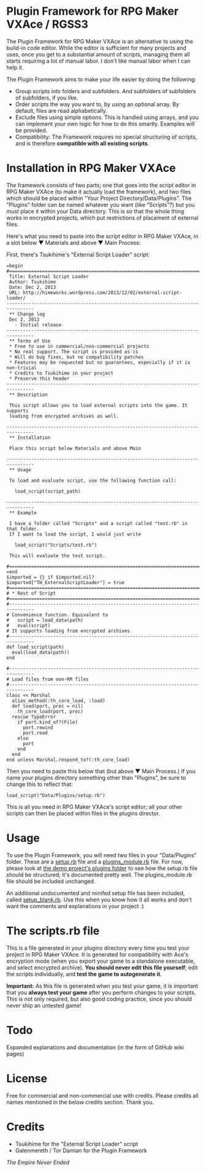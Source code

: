 Plugin Framework for RPG Maker VXAce / RGSS3
============================================
The Plugin Framework for RPG Maker VXAce is an alternative to using the build-in code editor. While the editor is sufficient for many projects and uses, once you get to a substantial amount of scripts, managing them all starts requiring a lot of manual labor. I don't like manual labor when I can help it.

The Plugin Framework aims to make your life easier by doing the following:
* Group scripts into folders and subfolders. And subfolders of subfolders of subfolders, if you like.
* Order scripts the way you want to, by using an optional array. By default, files are read alphabetically.
* Exclude files using simple options. This is handled using arrays, and you can implement your own logic for how to do this smartly. Examples will be provided.
* Compatibility: The Framework requires no special structuring of scripts, and is therefore **compatible with all existing scripts**.

Installation in RPG Maker VXAce
===============================
The framework consists of two parts; one that goes into the script editor in RPG Maker VXAce (to make it actually load the framework), and two files which should be placed within "Your Project Directory/Data/Plugins". The "Plugins" folder can be named whatever you want (like "Scripts"?) but you *must* place it within your Data directory. This is so that the whole thing works in encrypted projects, which put restrictions of placement of external files.

Here's what you need to paste into the script editor in RPG Maker VXAce, in a slot below ▼ Materials and above ▼ Main Process:

First, there's Tsukihime's "External Script Loader" script:
```
=begin
#===============================================================================
 Title: External Script Loader
 Author: Tsukihime
 Date: Dec 2, 2013
 URL: http://himeworks.wordpress.com/2013/12/02/external-script-loader/
--------------------------------------------------------------------------------
 ** Change log
 Dec 2, 2013
   - Initial release
--------------------------------------------------------------------------------   
 ** Terms of Use
 * Free to use in commercial/non-commercial projects
 * No real support. The script is provided as-is
 * Will do bug fixes, but no compatibility patches
 * Features may be requested but no guarantees, especially if it is non-trivial
 * Credits to Tsukihime in your project
 * Preserve this header
--------------------------------------------------------------------------------
 ** Description
 
 This script allows you to load external scripts into the game. It supports
 loading from encrypted archives as well.

--------------------------------------------------------------------------------
 ** Installation
 
 Place this script below Materials and above Main

--------------------------------------------------------------------------------
 ** Usage 
 
 To load and evaluate script, use the following function call:
 
   load_script(script_path)
   
--------------------------------------------------------------------------------
 ** Example
 
 I have a folder called "Scripts" and a script called "test.rb" in that folder.
 If I want to load the script, I would just write
 
   load_script("Scripts/test.rb")
   
 This will evaluate the test script.
 
#===============================================================================
=end
$imported = {} if $imported.nil?
$imported["TH_ExternalScriptLoader"] = true
#===============================================================================
# * Rest of Script
#===============================================================================
#-------------------------------------------------------------------------------
# Convenience function. Equivalent to
#   script = load_data(path)
#   eval(script)
# It supports loading from encrypted archives
#-------------------------------------------------------------------------------
def load_script(path)
  eval(load_data(path))
end

#-------------------------------------------------------------------------------
# Load files from non-RM files
#-------------------------------------------------------------------------------
class << Marshal
  alias_method(:th_core_load, :load)
  def load(port, proc = nil)
    th_core_load(port, proc)
  rescue TypeError
    if port.kind_of?(File)
      port.rewind 
      port.read
    else
      port
    end
  end
end unless Marshal.respond_to?(:th_core_load)
```
Then you need to paste this below that (but above ▼ Main Process.) If you name your plugins directory something other than "Plugins", be sure to change this to reflect that:
```
load_script("Data/Plugins/setup.rb")
```
This is all you need in RPG Maker VXAce's script editor; all your other scripts can then be placed within files in the plugins director.

Usage
=====
To use the Plugin Framework, you will need two files in your "Data/Plugins" folder. These are a [setup.rb](https://github.com/TorD/rgss3-plugin-script-framework/blob/master/Data/Plugins/setup.rb) file and a [plugins_module.rb](https://github.com/TorD/rgss3-plugin-script-framework/blob/master/Data/Plugins/plugins_module.rb) file. For now, please look at [the demo project's plugins folder](https://github.com/TorD/rgss3-plugin-script-framework/tree/master/Data/Plugins) to see how the setup.rb file should be structured; it's documented pretty well. The plugins_module.rb file should be included unchanged.

An additional undocumented and minifed setup file has been included, called [setup_blank.rb](https://github.com/TorD/rgss3-plugin-script-framework/blob/master/Data/Plugins/setup_blank.rb). Use this when you know how it all works and don't want the comments and explanations in your project :)

The scripts.rb file
===================
This is a file generated in your plugins directory every time you test your project in RPG Maker VXAce. It is generated for compatibility with Ace's encryption mode (when you export your game to a standalone executable, and select encrypted archive). **You should never edit this file yourself**; edit the scripts individually, and **test the game to autogenerate it**.

**Important:** As this file is generated when you test your game, it is important that you **always test your game** after you perform changes to your scripts. This is not only required, but also good coding practice, since you should never ship an untested game!

Todo
====
Expanded explanations and documentation (in the form of GitHub wiki pages)

License
=======
Free for commercial and non-commercial use with credits. Please credits all names mentioned in the below credits section. Thank you.

Credits
=======
* Tsukihime for the "External Script Loader" script
* Galenmereth / Tor Damian for the Plugin Framework




_The Empire Never Ended_
